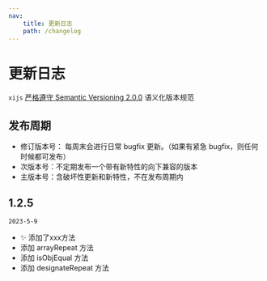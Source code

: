 ```yaml
---
nav:
    title: 更新日志
    path: /changelog
---
```


# 更新日志

`xijs` [严格遵守 Semantic Versioning 2.0.0](https://semver.org/lang/zh-CN/) 语义化版本规范

## 发布周期

-   修订版本号： 每周末会进行日常 bugfix 更新。（如果有紧急 bugfix，则任何时候都可发布）
-   次版本号：不定期发布一个带有新特性的向下兼容的版本
-   主版本号：含破坏性更新和新特性，不在发布周期内

<!--
  💄 更新UI和样式文件
  ✨ 引入新功能
  🐛 修复bug
  🚑 添加重要补丁
  🎨 改进代码结构/代码格式
  📦 引入新文件/或者新功能
  ✅ 增加测试代码
  📖 添加/更新文档
  🚀 发布新版本
  👌 提高性能/优化
  🔧 修改配置文件
  🌐 多语言/国际化
 -->

## 1.2.5

`2023-5-9`

-   ✨ 添加了xxx方法
- 添加 arrayRepeat 方法
- 添加 isObjEqual 方法
- 添加 designateRepeat 方法
